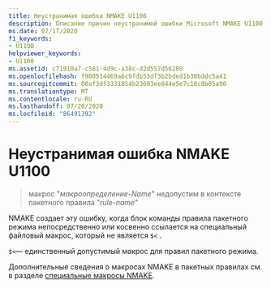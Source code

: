```yaml
---
title: Неустранимая ошибка NMAKE U1100
description: Описание причин неустранимой ошибки Microsoft NMAKE U1100.
ms.date: 07/17/2020
f1_keywords:
- U1100
helpviewer_keywords:
- U1100
ms.assetid: c71910a7-c581-4d9c-a38c-d2d557d56289
ms.openlocfilehash: f908514469a6c9fdb53df3b2bded1b30bddc5a41
ms.sourcegitcommit: 00af3df3331854b23693ee844e5e7c10c8b05a90
ms.translationtype: MT
ms.contentlocale: ru-RU
ms.lasthandoff: 07/20/2020
ms.locfileid: "86491392"
---
```

# <a name="nmake-fatal-error-u1100"></a>Неустранимая ошибка NMAKE U1100

> макрос "*макроопределение-Name*" недопустим в контексте пакетного правила "*rule-name*"

NMAKE создает эту ошибку, когда блок команды правила пакетного режима непосредственно или косвенно ссылается на специальный файловый макрос, который не является `$<` .

`$<`— единственный допустимый макрос для правил пакетного режима.

Дополнительные сведения о макросах NMAKE в пакетных правилах см. в разделе [специальные макросы NMAKE](../../build/reference/special-nmake-macros.md).

